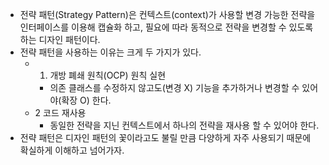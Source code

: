 - 전략 패턴(Strategy Pattern)은 컨텍스트(context)가 사용할 변경 가능한 전략을 인터페이스를 이용해 캡슐화 하고, 필요에 따라 동적으로 전략을 변경할 수 있도록 하는 디자인 패턴이다.
- 전략 패턴을 사용하는 이유는 크게 두 가지가 있다.
  - 1. 개방 폐쇄 원칙(OCP) 원칙 실현
    - 의존 클래스를 수정하지 않고도(변경 X) 기능을 추가하거나 변경할 수 있어야(확장 O) 한다.
  - 2 코드 재사용
    - 동일한 전략을 지닌 컨텍스트에서 하나의 전략을 재사용 할 수 있어야 한다.
- 전략 패턴은 디자인 패턴의 꽃이라고도 불릴 만큼 다양하게 자주 사용되기 때문에 확실하게 이해하고 넘어가자.
